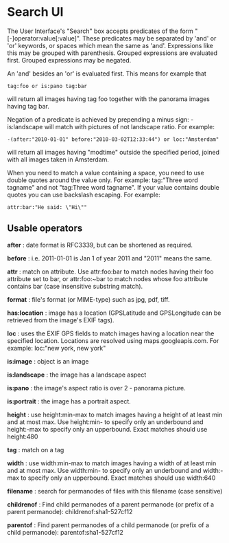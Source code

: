 # Search UI

The User Interface's "Search" box accepts predicates of the form
"[-]operator:value[:value]".  These predicates may be separated by 'and' or 'or'
keywords, or spaces which mean the same as 'and'. Expressions like this may be
grouped with parenthesis. Grouped expressions are evaluated first. Grouped
expressions may be negated.

An 'and' besides an 'or' is evaluated first. This means for example that

    tag:foo or is:pano tag:bar

will return all images having tag foo together with the panorama images having
tag bar.

Negation of a predicate is achieved by prepending a minus sign: -is:landscape
will match with pictures of not landscape ratio. For example:

    -(after:"2010-01-01" before:"2010-03-02T12:33:44") or loc:"Amsterdam"

will return all images having "modtime" outside the specified period, joined
with all images taken in Amsterdam.

When you need to match a value containing a space, you need to use double quotes
around the value only. For example: tag:"Three word tagname" and not "tag:Three
word tagname".  If your value contains double quotes you can use backslash
escaping.  For example:

    attr:bar:"He said: \"Hi\""

## Usable operators

**after**
: date format is RFC3339, but can be shortened as required.

**before**
: i.e. 2011-01-01 is Jan 1 of year 2011 and "2011" means the same.

**attr**
: match on attribute. Use attr:foo:bar to match nodes having their foo attribute
  set to bar, or attr:foo:~bar to match nodes whose foo attribute contains bar
  (case insensitive substring match).

**format**
: file's format (or MIME-type) such as jpg, pdf, tiff.

**has:location**
: image has a location (GPSLatitude and GPSLongitude can be retrieved from the
  image's EXIF tags).

**loc**
: uses the EXIF GPS fields to match images having a location near the specified
  location.  Locations are resolved using maps.googleapis.com. For example:
  loc:"new york, new york"

**is:image**
: object is an image

**is:landscape**
: the image has a landscape aspect

**is:pano**
: the image's aspect ratio is over 2 - panorama picture.

**is:portrait**
: the image has a portrait aspect.

**height**
: use height:min-max to match images having a height of at least min and at most
  max. Use height:min- to specify only an underbound and height:-max to specify
  only an upperbound.  Exact matches should use height:480

**tag**
: match on a tag

**width**
: use width:min-max to match images having a width of at least min and at most
  max. Use width:min- to specify only an underbound and width:-max to specify
  only an upperbound.  Exact matches should use width:640

**filename**
: search for permanodes of files with this filename (case sensitive)

**childrenof**
: Find child permanodes of a parent permanode (or prefix of a parent permanode):
  childrenof:sha1-527cf12

**parentof**
: Find parent permanodes of a child permanode (or prefix of a child permanode):
  parentof:sha1-527cf12
